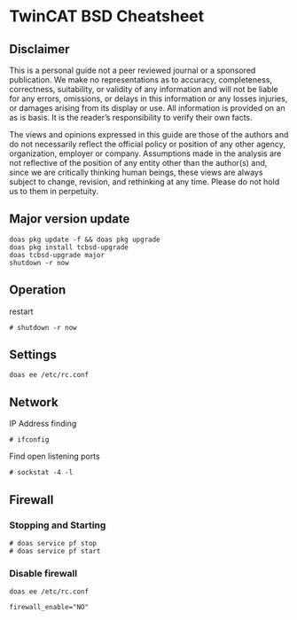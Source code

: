 # TwinCAT BSD Cheatsheet

## Disclaimer

This is a personal guide not a peer reviewed journal or a sponsored publication. We make
no representations as to accuracy, completeness, correctness, suitability, or validity of any
information and will not be liable for any errors, omissions, or delays in this information or any
losses injuries, or damages arising from its display or use. All information is provided on an as
is basis. It is the reader’s responsibility to verify their own facts.

The views and opinions expressed in this guide are those of the authors and do not
necessarily reflect the official policy or position of any other agency, organization, employer or
company. Assumptions made in the analysis are not reflective of the position of any entity
other than the author(s) and, since we are critically thinking human beings, these views are
always subject to change, revision, and rethinking at any time. Please do not hold us to them
in perpetuity.

## Major version update

```
doas pkg update -f && doas pkg upgrade
doas pkg install tcbsd-upgrade
doas tcbsd-upgrade major
shutdown -r now
```

## Operation

restart 

```
# shutdown -r now
```

## Settings

```
doas ee /etc/rc.conf
```

## Network

IP Address finding
```
# ifconfig
```

Find open listening ports

```
# sockstat -4 -l
```

## Firewall

### Stopping and Starting

```
# doas service pf stop
# doas service pf start
```

### Disable firewall

```
doas ee /etc/rc.conf
```
```
firewall_enable="NO"
```

